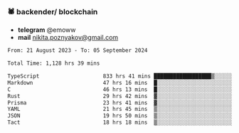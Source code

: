 ### 🕷 backender/ blockchain
- **telegram** @emoww
- **mail** nikita.poznyakov@gmail.com

<!--START_SECTION:waka-->

```txt
From: 21 August 2023 - To: 05 September 2024

Total Time: 1,128 hrs 39 mins

TypeScript                    833 hrs 41 mins ██████████████████▒░░░░░░   73.81 %
Markdown                      47 hrs 16 mins  █░░░░░░░░░░░░░░░░░░░░░░░░   04.19 %
C                             46 hrs 13 mins  █░░░░░░░░░░░░░░░░░░░░░░░░   04.09 %
Rust                          29 hrs 42 mins  ▓░░░░░░░░░░░░░░░░░░░░░░░░   02.63 %
Prisma                        23 hrs 41 mins  ▓░░░░░░░░░░░░░░░░░░░░░░░░   02.10 %
YAML                          21 hrs 45 mins  ▒░░░░░░░░░░░░░░░░░░░░░░░░   01.93 %
JSON                          19 hrs 50 mins  ▒░░░░░░░░░░░░░░░░░░░░░░░░   01.76 %
Tact                          18 hrs 18 mins  ▒░░░░░░░░░░░░░░░░░░░░░░░░   01.62 %
```

<!--END_SECTION:waka-->




